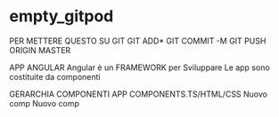# empty_gitpod
PER METTERE QUESTO SU GIT
GIT ADD*
GIT COMMIT -M
GIT PUSH ORIGIN MASTER

APP ANGULAR
Angular è un FRAMEWORK per Sviluppare 
Le app sono costituite da componenti

GERARCHIA COMPONENTI
APP COMPONENTS.TS/HTML/CSS
  Nuovo comp
    Nuovo comp 
